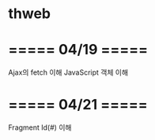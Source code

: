 # thweb

===== 04/19 =====
=================
Ajax의 fetch 이해
JavaScript 객체 이해


===== 04/21 =====
=================
Fragment Id(#) 이해
